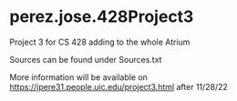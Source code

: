 # perez.jose.428Project3
Project 3 for CS 428 adding to the whole Atrium

Sources can be found under Sources.txt

More information will be available on https://jpere31.people.uic.edu/project3.html after 11/28/22